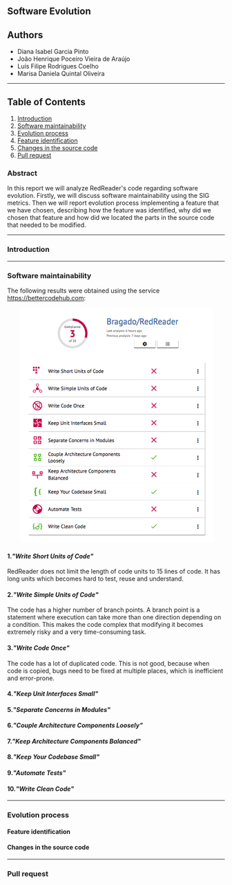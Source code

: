 ## Software Evolution

## Authors

* Diana Isabel Garcia Pinto
* João Henrique Poceiro Vieira de Araújo
* Luís Filipe Rodrigues Coelho
* Marisa Daniela Quintal Oliveira

---
## Table of Contents
1. [Introduction](#intro)
2. [Software maintainability](#maint)
3. [Evolution process](#evol)
  1. [Feature identification](#ident)
  2. [Changes in the source code](#change)
4. [Pull request](#pull)

### Abstract

In this report we will analyze RedReader's code regarding software evolution. Firstly, we will discuss software maintainability using the SIG metrics. Then we will report evolution process implementing a feature that we have chosen, describing how the feature was identified,
why did we chosen that feature and how did we located the parts in the source code that needed to be modified.

---

### <a name="intro"></a> Introduction


---

### <a name="maint"></a> Software maintainability

The following results were obtained using the service https://bettercodehub.com:

<p align="center">
  <img src="https://github.com/Bragado/RedReader/blob/master/esofDocs/img/maintenance.png" alt="Maintenance"/>
</p>

#### 1.*"Write Short Units of Code"*

RedReader does not limit the length of code units to 15 lines of code. It has long units which becomes hard to test, reuse and understand.

#### 2.*"Write Simple Units of Code"*

The code has a higher number of branch points. A branch point is a statement where execution can take more than one direction depending on a condition. This makes the code complex that modifying it becomes extremely risky and a very time-consuming task.

#### 3.*"Write Code Once"*

The code has a lot of duplicated code. This is not good, because when code is copied, bugs need to be fixed at multiple places, which is inefficient and error-prone.

#### 4.*"Keep Unit Interfaces Small"*
#### 5.*"Separate Concerns in Modules"*
#### 6.*"Couple Architecture Components Loosely"*
#### 7.*"Keep Architecture Components Balanced"*
#### 8.*"Keep Your Codebase Small"*
#### 9.*"Automate Tests"*
#### 10.*"Write Clean Code"*

---

### <a name="evol"></a> Evolution process

#### <a name="ident"></a> Feature identification

#### <a name="change"></a> Changes in the source code

---

### <a name="pull"></a> Pull request
